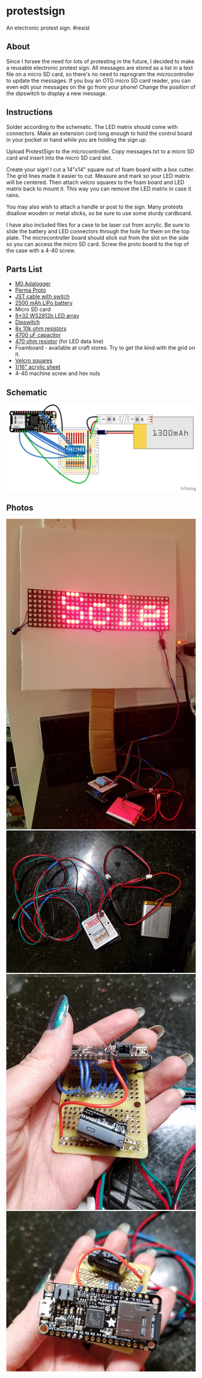 # protestsign

An electronic protest sign. #resist

## About

Since I forsee the need for lots of protesting in the future, I decided to make a reusable electronic protest sign. All messages are stored as a list in a text file on a micro SD card, so there's no need to reprogram the microcontroller to update the messages. If you buy an OTG micro SD card reader, you can even edit your messages on the go from your phone! Change the position of the dipswitch to display a new message.

## Instructions

Solder according to the schematic. The LED matrix should come with connectors. Make an extension cord long enough to hold the control board in your pocket or hand while you are holding the sign up.

Upload ProtestSign to the microcontroller. Copy messages.txt to a micro SD card and insert into the micro SD card slot.

Create your sign! I cut a 14"x14" square out of foam board with a box cutter. The grid lines made it easier to cut. Measure and mark so your LED matrix will be centered. Then attach velcro squares to the foam board and LED matrix back to mount it. This way you can remove the LED matrix in case it rains.

You may also wish to attach a handle or post to the sign. Many protests disallow wooden or metal sticks, so be sure to use some sturdy cardboard.

I have also included files for a case to be laser cut from acrylic. Be sure to slide the battery and LED connectors through the hole for them on the top plate. The microcontroller board should stick out from the slot on the side so you can access the micro SD card. Screw the proto board to the top of the case with a 4-40 screw. 

## Parts List

* [M0 Adalogger](https://www.adafruit.com/product/2796)
* [Perma Proto](https://www.adafruit.com/product/1608)
* [JST cable with switch](https://www.adafruit.com/product/3064)
* [2500 mAh LiPo battery](https://www.adafruit.com/product/328)
* Micro SD card
* [8*32 WS2812b LED array](https://www.aliexpress.com/item/8-8-16-16-8-32-Pixel-256-Pixels-WS2812B-Digital-Flexible-LED-Programmed-Panel-Screen/32584178296.html)
* [Dipswitch](https://www.digikey.com/product-detail/en/cts-electrocomponents/206-8/CT2068-ND/20760)
* [8x 10k ohm resistors ](https://www.digikey.com/product-detail/en/stackpole-electronics-inc/CF14JT10K0/CF14JT10K0CT-ND/1830374)
* [4700 uF capacitor](https://www.digikey.com/product-detail/en/nichicon/UVR0J472MHD/493-1010-ND/588751)
* [470 ohm resistor](https://www.digikey.com/product-detail/en/stackpole-electronics-inc/CF14JT470R/CF14JT470RCT-ND/1830342) (for LED data line)
* Foamboard - available at craft stores. Try to get the kind with the grid on it.
* [Velcro squares](http://www.joann.com/velcro-brand-sticky-back-squares/prd3165.html#q=Sticky+Velcro&start=1)
* [1/16" acrylic sheet](https://www.inventables.com/technologies/clear-acrylic-sheet)
* 4-40 machine screw and hex nuts

## Schematic

![Schematic](https://github.com/brightcolorfulflickers/protestsign/blob/master/schematic/protestsign.png)

## Photos

![Sign](https://github.com/brightcolorfulflickers/protestsign/blob/master/photos/sign.jpg)
![Controls](https://github.com/brightcolorfulflickers/protestsign/blob/master/photos/controls.jpg)
![Protoboard](https://github.com/brightcolorfulflickers/protestsign/blob/master/photos/proto1.jpg)
![Microcontroller](https://github.com/brightcolorfulflickers/protestsign/blob/master/photos/proto2.jpg)

